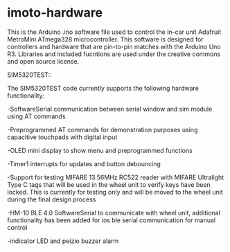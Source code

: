 # imoto-hardware

This is the Arduino .ino software file used to control the in-car unit Adafruit MetroMini ATmega328 microcontroller.
This software is designed for controllers and hardware that are pin-to-pin matches with the Arduino Uno R3.
Libraries and included fucntions are used under the creative commons and open source license.

SIM5320TEST::

The SIM5320TEST code currently supports the following hardware functionality:

  -SoftwareSerial communication between serial window and sim module using AT commands
  
  -Preprogrammed AT commands for demonstration purposes using capacitive touchpads with digital input
  
  -OLED mini display to show menu and preprogrammed functions
  
  -Timer1 interrupts for updates and button debouncing
  
  -Support for testing MIFARE 13.56MHz RC522 reader with MIFARE Ultralight Type C tags
  that will be used in the wheel unit to verify keys have been locked. This is currently for testing only
  and will be moved to the wheel unit during the final design process
  
  -HM-10 BLE 4.0 SoftwareSerial to communicate with wheel unit, additional functionality has been added for ios ble serial communication 
  for manual control
  
  -indicator LED and peizio buzzer alarm
